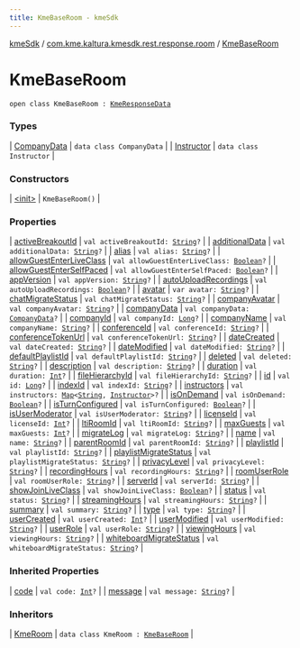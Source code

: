 ```yaml
---
title: KmeBaseRoom - kmeSdk
---
```


[kmeSdk](../../index.html) / [com.kme.kaltura.kmesdk.rest.response.room](../index.html) / [KmeBaseRoom](./index.html)

# KmeBaseRoom

`open class KmeBaseRoom : `[`KmeResponseData`](../../com.kme.kaltura.kmesdk.rest.response/-kme-response-data/index.html)

### Types

| [CompanyData](-company-data/index.html) | `data class CompanyData` |
| [Instructor](-instructor/index.html) | `data class Instructor` |

### Constructors

| [&lt;init&gt;](-init-.html) | `KmeBaseRoom()` |

### Properties

| [activeBreakoutId](active-breakout-id.html) | `val activeBreakoutId: `[`String`](https://kotlinlang.org/api/latest/jvm/stdlib/kotlin/-string/index.html)`?` |
| [additionalData](additional-data.html) | `val additionalData: `[`String`](https://kotlinlang.org/api/latest/jvm/stdlib/kotlin/-string/index.html)`?` |
| [alias](alias.html) | `val alias: `[`String`](https://kotlinlang.org/api/latest/jvm/stdlib/kotlin/-string/index.html)`?` |
| [allowGuestEnterLiveClass](allow-guest-enter-live-class.html) | `val allowGuestEnterLiveClass: `[`Boolean`](https://kotlinlang.org/api/latest/jvm/stdlib/kotlin/-boolean/index.html)`?` |
| [allowGuestEnterSelfPaced](allow-guest-enter-self-paced.html) | `val allowGuestEnterSelfPaced: `[`Boolean`](https://kotlinlang.org/api/latest/jvm/stdlib/kotlin/-boolean/index.html)`?` |
| [appVersion](app-version.html) | `val appVersion: `[`String`](https://kotlinlang.org/api/latest/jvm/stdlib/kotlin/-string/index.html)`?` |
| [autoUploadRecordings](auto-upload-recordings.html) | `val autoUploadRecordings: `[`Boolean`](https://kotlinlang.org/api/latest/jvm/stdlib/kotlin/-boolean/index.html)`?` |
| [avatar](avatar.html) | `var avatar: `[`String`](https://kotlinlang.org/api/latest/jvm/stdlib/kotlin/-string/index.html)`?` |
| [chatMigrateStatus](chat-migrate-status.html) | `val chatMigrateStatus: `[`String`](https://kotlinlang.org/api/latest/jvm/stdlib/kotlin/-string/index.html)`?` |
| [companyAvatar](company-avatar.html) | `val companyAvatar: `[`String`](https://kotlinlang.org/api/latest/jvm/stdlib/kotlin/-string/index.html)`?` |
| [companyData](company-data.html) | `val companyData: `[`CompanyData`](-company-data/index.html)`?` |
| [companyId](company-id.html) | `val companyId: `[`Long`](https://kotlinlang.org/api/latest/jvm/stdlib/kotlin/-long/index.html)`?` |
| [companyName](company-name.html) | `val companyName: `[`String`](https://kotlinlang.org/api/latest/jvm/stdlib/kotlin/-string/index.html)`?` |
| [conferenceId](conference-id.html) | `val conferenceId: `[`String`](https://kotlinlang.org/api/latest/jvm/stdlib/kotlin/-string/index.html)`?` |
| [conferenceTokenUrl](conference-token-url.html) | `val conferenceTokenUrl: `[`String`](https://kotlinlang.org/api/latest/jvm/stdlib/kotlin/-string/index.html)`?` |
| [dateCreated](date-created.html) | `val dateCreated: `[`String`](https://kotlinlang.org/api/latest/jvm/stdlib/kotlin/-string/index.html)`?` |
| [dateModified](date-modified.html) | `val dateModified: `[`String`](https://kotlinlang.org/api/latest/jvm/stdlib/kotlin/-string/index.html)`?` |
| [defaultPlaylistId](default-playlist-id.html) | `val defaultPlaylistId: `[`String`](https://kotlinlang.org/api/latest/jvm/stdlib/kotlin/-string/index.html)`?` |
| [deleted](deleted.html) | `val deleted: `[`String`](https://kotlinlang.org/api/latest/jvm/stdlib/kotlin/-string/index.html)`?` |
| [description](description.html) | `val description: `[`String`](https://kotlinlang.org/api/latest/jvm/stdlib/kotlin/-string/index.html)`?` |
| [duration](duration.html) | `val duration: `[`Int`](https://kotlinlang.org/api/latest/jvm/stdlib/kotlin/-int/index.html)`?` |
| [fileHierarchyId](file-hierarchy-id.html) | `val fileHierarchyId: `[`String`](https://kotlinlang.org/api/latest/jvm/stdlib/kotlin/-string/index.html)`?` |
| [id](id.html) | `val id: `[`Long`](https://kotlinlang.org/api/latest/jvm/stdlib/kotlin/-long/index.html)`?` |
| [indexId](index-id.html) | `val indexId: `[`String`](https://kotlinlang.org/api/latest/jvm/stdlib/kotlin/-string/index.html)`?` |
| [instructors](instructors.html) | `val instructors: `[`Map`](https://kotlinlang.org/api/latest/jvm/stdlib/kotlin.collections/-map/index.html)`<`[`String`](https://kotlinlang.org/api/latest/jvm/stdlib/kotlin/-string/index.html)`, `[`Instructor`](-instructor/index.html)`>?` |
| [isOnDemand](is-on-demand.html) | `val isOnDemand: `[`Boolean`](https://kotlinlang.org/api/latest/jvm/stdlib/kotlin/-boolean/index.html)`?` |
| [isTurnConfigured](is-turn-configured.html) | `val isTurnConfigured: `[`Boolean`](https://kotlinlang.org/api/latest/jvm/stdlib/kotlin/-boolean/index.html)`?` |
| [isUserModerator](is-user-moderator.html) | `val isUserModerator: `[`String`](https://kotlinlang.org/api/latest/jvm/stdlib/kotlin/-string/index.html)`?` |
| [licenseId](license-id.html) | `val licenseId: `[`Int`](https://kotlinlang.org/api/latest/jvm/stdlib/kotlin/-int/index.html)`?` |
| [ltiRoomId](lti-room-id.html) | `val ltiRoomId: `[`String`](https://kotlinlang.org/api/latest/jvm/stdlib/kotlin/-string/index.html)`?` |
| [maxGuests](max-guests.html) | `val maxGuests: `[`Int`](https://kotlinlang.org/api/latest/jvm/stdlib/kotlin/-int/index.html)`?` |
| [migrateLog](migrate-log.html) | `val migrateLog: `[`String`](https://kotlinlang.org/api/latest/jvm/stdlib/kotlin/-string/index.html)`?` |
| [name](name.html) | `val name: `[`String`](https://kotlinlang.org/api/latest/jvm/stdlib/kotlin/-string/index.html)`?` |
| [parentRoomId](parent-room-id.html) | `val parentRoomId: `[`String`](https://kotlinlang.org/api/latest/jvm/stdlib/kotlin/-string/index.html)`?` |
| [playlistId](playlist-id.html) | `val playlistId: `[`String`](https://kotlinlang.org/api/latest/jvm/stdlib/kotlin/-string/index.html)`?` |
| [playlistMigrateStatus](playlist-migrate-status.html) | `val playlistMigrateStatus: `[`String`](https://kotlinlang.org/api/latest/jvm/stdlib/kotlin/-string/index.html)`?` |
| [privacyLevel](privacy-level.html) | `val privacyLevel: `[`String`](https://kotlinlang.org/api/latest/jvm/stdlib/kotlin/-string/index.html)`?` |
| [recordingHours](recording-hours.html) | `val recordingHours: `[`String`](https://kotlinlang.org/api/latest/jvm/stdlib/kotlin/-string/index.html)`?` |
| [roomUserRole](room-user-role.html) | `val roomUserRole: `[`String`](https://kotlinlang.org/api/latest/jvm/stdlib/kotlin/-string/index.html)`?` |
| [serverId](server-id.html) | `val serverId: `[`String`](https://kotlinlang.org/api/latest/jvm/stdlib/kotlin/-string/index.html)`?` |
| [showJoinLiveClass](show-join-live-class.html) | `val showJoinLiveClass: `[`Boolean`](https://kotlinlang.org/api/latest/jvm/stdlib/kotlin/-boolean/index.html)`?` |
| [status](status.html) | `val status: `[`String`](https://kotlinlang.org/api/latest/jvm/stdlib/kotlin/-string/index.html)`?` |
| [streamingHours](streaming-hours.html) | `val streamingHours: `[`String`](https://kotlinlang.org/api/latest/jvm/stdlib/kotlin/-string/index.html)`?` |
| [summary](summary.html) | `val summary: `[`String`](https://kotlinlang.org/api/latest/jvm/stdlib/kotlin/-string/index.html)`?` |
| [type](type.html) | `val type: `[`String`](https://kotlinlang.org/api/latest/jvm/stdlib/kotlin/-string/index.html)`?` |
| [userCreated](user-created.html) | `val userCreated: `[`Int`](https://kotlinlang.org/api/latest/jvm/stdlib/kotlin/-int/index.html)`?` |
| [userModified](user-modified.html) | `val userModified: `[`String`](https://kotlinlang.org/api/latest/jvm/stdlib/kotlin/-string/index.html)`?` |
| [userRole](user-role.html) | `val userRole: `[`String`](https://kotlinlang.org/api/latest/jvm/stdlib/kotlin/-string/index.html)`?` |
| [viewingHours](viewing-hours.html) | `val viewingHours: `[`String`](https://kotlinlang.org/api/latest/jvm/stdlib/kotlin/-string/index.html)`?` |
| [whiteboardMigrateStatus](whiteboard-migrate-status.html) | `val whiteboardMigrateStatus: `[`String`](https://kotlinlang.org/api/latest/jvm/stdlib/kotlin/-string/index.html)`?` |

### Inherited Properties

| [code](../../com.kme.kaltura.kmesdk.rest.response/-kme-response-data/code.html) | `val code: `[`Int`](https://kotlinlang.org/api/latest/jvm/stdlib/kotlin/-int/index.html)`?` |
| [message](../../com.kme.kaltura.kmesdk.rest.response/-kme-response-data/message.html) | `val message: `[`String`](https://kotlinlang.org/api/latest/jvm/stdlib/kotlin/-string/index.html)`?` |

### Inheritors

| [KmeRoom](../-kme-room/index.html) | `data class KmeRoom : `[`KmeBaseRoom`](./index.html) |

